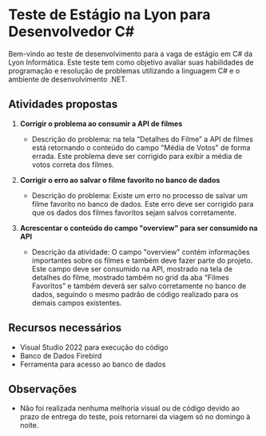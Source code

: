 # Teste de Estágio na Lyon para Desenvolvedor C# 

Bem-vindo ao teste de desenvolvimento para a vaga de estágio em C# da Lyon Informática. Este teste tem como objetivo avaliar suas habilidades de programação e resolução de problemas utilizando a linguagem C# e o ambiente de desenvolvimento .NET.

## Atividades propostas

1. **Corrigir o problema ao consumir a API de filmes**
   - Descrição do problema: na tela “Detalhes do Filme” a API de filmes está retornando o conteúdo do campo "Média de Votos" de forma errada. Este problema deve ser corrigido para exibir a média de votos correta dos filmes.

2. **Corrigir o erro ao salvar o filme favorito no banco de dados**
   - Descrição do problema: Existe um erro no processo de salvar um filme favorito no banco de dados. Este erro deve ser corrigido para que os dados dos filmes favoritos sejam salvos corretamente.

3. **Acrescentar o conteúdo do campo "overview" para ser consumido na API**
   - Descrição da atividade: O campo "overview" contém informações importantes sobre os filmes e também deve fazer parte do projeto. Este campo deve ser consumido na API, mostrado na tela de detalhes do filme, mostrado também no grid da aba “Filmes Favoritos” e também deverá ser salvo corretamente no banco de dados, seguindo o mesmo padrão de código realizado para os demais campos existentes.

## Recursos necessários

- Visual Studio 2022 para execução do código
- Banco de Dados Firebird
- Ferramenta para acesso ao banco de dados

## Observações

- Não foi realizada nenhuma melhoria visual ou de código devido ao prazo de entrega do teste, pois retornarei da viagem só no domingo à noite.
